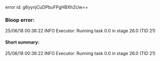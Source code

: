 error id: g6yynjCuDPbuFPgHBXh2Uw==
### Bloop error:

25/06/18 00:36:22 INFO Executor: Running task 0.0 in stage 26.0 (TID 21)
#### Short summary: 

25/06/18 00:36:22 INFO Executor: Running task 0.0 in stage 26.0 (TID 21)